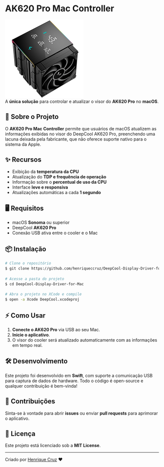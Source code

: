 # AK620 Pro Mac Controller

![App Icon](./AppIcon.png)  
A **única solução** para controlar e atualizar o visor do **AK620 Pro** no **macOS**.

## 🚀 Sobre o Projeto
O **AK620 Pro Mac Controller** permite que usuários de macOS atualizem as informações exibidas no visor do DeepCool AK620 Pro, preenchendo uma lacuna deixada pela fabricante, que não oferece suporte nativo para o sistema da Apple.

## ✨ Recursos
- Exibição da **temperatura da CPU**
- Atualização do **TDP e frequência de operação**
- Informação sobre o **percentual de uso da CPU**
- Interface **leve e responsiva**
- Atualizações automáticas a cada **1 segundo**

## 🖥️ Requisitos
- macOS **Sonoma** ou superior
- DeepCool **AK620 Pro**
- Conexão USB ativa entre o cooler e o Mac

## 📦 Instalação
```sh
# Clone o repositório
$ git clone https://github.com/henriqueccruz/DeepCool-Display-Driver-for-Mac.git

# Acesse a pasta do projeto
$ cd DeepCool-Display-Driver-for-Mac

# Abra o projeto no XCode e compile
$ open -a Xcode DeepCool.xcodeproj
```

## ⚡ Como Usar
1. **Conecte o AK620 Pro** via USB ao seu Mac.
2. **Inicie o aplicativo**.
3. O visor do cooler será atualizado automaticamente com as informações em tempo real.

## 🛠️ Desenvolvimento
Este projeto foi desenvolvido em **Swift**, com suporte a comunicação USB para captura de dados de hardware. Todo o código é open-source e qualquer contribuição é bem-vinda!

## 🤝 Contribuições
Sinta-se à vontade para abrir **issues** ou enviar **pull requests** para aprimorar o aplicativo.

## 📜 Licença
Este projeto está licenciado sob a **MIT License**.

---
Criado por [Henrique Cruz](https://github.com/henriqueccruz) ❤️
